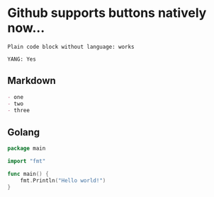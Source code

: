 # Github supports buttons natively now...

```
Plain code block without language: works
```

```yang
YANG: Yes
```

## Markdown

```markdown
- one
- two
- three
```

## Golang

```go
package main

import "fmt"

func main() {
	fmt.Println("Hello world!")
}
```
